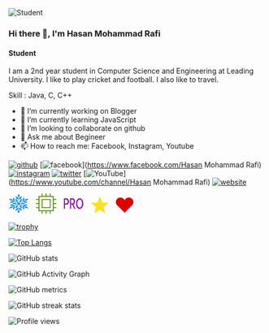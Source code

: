 ![Student](https://scontent.fdac8-1.fna.fbcdn.net/v/t1.6435-9/170154984_2906170646371871_3495922987913936105_n.jpg?_nc_cat=108&ccb=1-5&_nc_sid=09cbfe&_nc_ohc=H8we7MKlYpYAX9QwJOg&_nc_ht=scontent.fdac8-1.fna&oh=23637cec3b2a3f4fdd3b54a6ab4a5e10&oe=618216D6)

### Hi there 👋, I'm Hasan Mohammad Rafi
#### Student


I am a 2nd year student in Computer Science and Engineering  at Leading University. I like to play cricket and football. I also like to travel.

Skill : Java, C, C++

- 🔭 I’m currently working on Blogger 
- 🌱 I’m currently learning JavaScript 
- 👯 I’m looking to collaborate on github 
- 💬 Ask me about Begineer 
- 📫 How to reach me: Facebook, Instagram, Youtube 


[<img src='https://cdn.jsdelivr.net/npm/simple-icons@3.0.1/icons/github.svg' alt='github' height='40'>](https://github.com/rafi0215)  [<img src='https://cdn.jsdelivr.net/npm/simple-icons@3.0.1/icons/facebook.svg' alt='facebook' height='40'>](https://www.facebook.com/Hasan Mohammad Rafi)  [<img src='https://cdn.jsdelivr.net/npm/simple-icons@3.0.1/icons/instagram.svg' alt='instagram' height='40'>](https://www.instagram.com/raa_fii_/)  [<img src='https://cdn.jsdelivr.net/npm/simple-icons@3.0.1/icons/twitter.svg' alt='twitter' height='40'>](https://twitter.com/raa_fii_)  [<img src='https://cdn.jsdelivr.net/npm/simple-icons@3.0.1/icons/youtube.svg' alt='YouTube' height='40'>](https://www.youtube.com/channel/Hasan Mohammad Rafi)  [<img src='https://cdn.jsdelivr.net/npm/simple-icons@3.0.1/icons/icloud.svg' alt='website' height='40'>](https://www.blogger.com/blog/posts/6954756693010458264)  

<a href='https://archiveprogram.github.com/'><img src='https://raw.githubusercontent.com/acervenky/animated-github-badges/master/assets/acbadge.gif' width='40' height='40'></a> <a href='https://docs.github.com/en/developers'><img src='https://raw.githubusercontent.com/acervenky/animated-github-badges/master/assets/devbadge.gif' width='40' height='40'></a> <a href='https://github.com/pricing'><img src='https://raw.githubusercontent.com/acervenky/animated-github-badges/master/assets/pro.gif' width='40' height='40'></a> <a href='https://stars.github.com/'><img src='https://raw.githubusercontent.com/acervenky/animated-github-badges/master/assets/starbadge.gif' width='35' height='35'></a> <a href='https://docs.github.com/en/github/supporting-the-open-source-community-with-github-sponsors'><img src='https://raw.githubusercontent.com/acervenky/animated-github-badges/master/assets/sponsorbadge.gif' width='35' height='35'></a> 

[![trophy](https://github-profile-trophy.vercel.app/?username=rafi0215)](https://github.com/ryo-ma/github-profile-trophy)

[![Top Langs](https://github-readme-stats.vercel.app/api/top-langs/?username=rafi0215)](https://github.com/anuraghazra/github-readme-stats)

![GitHub stats](https://github-readme-stats.vercel.app/api?username=rafi0215&show_icons=true)  

![GitHub Activity Graph](https://activity-graph.herokuapp.com/graph?username=rafi0215)  

![GitHub metrics](https://metrics.lecoq.io/rafi0215)  

![GitHub streak stats](https://github-readme-streak-stats.herokuapp.com/?user=rafi0215)  

![Profile views](https://gpvc.arturio.dev/rafi0215)  
